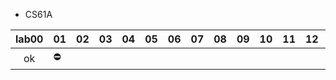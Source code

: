 - CS61A

 lab00 | 01   | 02   | 03   | 04   | 05   | 06   | 07   | 08   | 09   | 10   | 11   | 12   | 13   | 14   
:-:|---|---|---|---|---|---|---|---|---|---|---|---|---|---
   ok   | ⛔ |      |      |      |      |      |      |      |      |      |      |      |      |      

 

